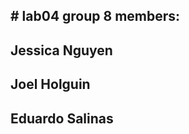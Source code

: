 #   l a b 0 4  group 8 members:
------

## Jessica Nguyen
## Joel Holguin
## Eduardo Salinas



 
 
